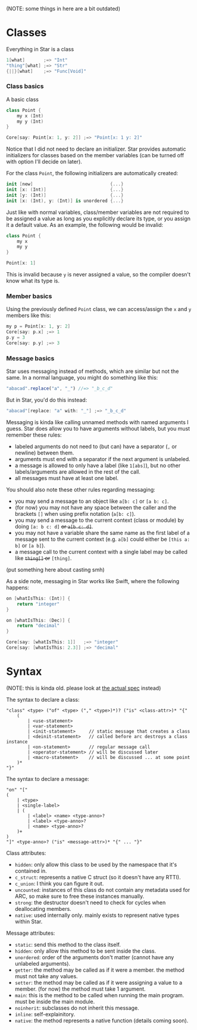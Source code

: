 (NOTE: some things in here are a bit outdated)

# Classes

Everything in Star is a class
```swift
1[what]       ;=> "Int"
"thing"[what] ;=> "Str"
{||}[what]    ;=> "Func[Void]"
```

### Class basics

A basic class
```swift
class Point {
	my x (Int)
	my y (Int)
}

Core[say: Point[x: 1, y: 2]] ;=> "Point[x: 1 y: 2]"
```

Notice that I did not need to declare an initializer. Star provides automatic initializers for classes based on the member variables (can be turned off with option I'll decide on later).

For the class `Point`, the following initializers are automatically created:
```swift
init [new]                             {...}
init [x: (Int)]                        {...}
init [y: (Int)]                        {...}
init [x: (Int), y: (Int)] is unordered {...}
```

Just like with normal variables, class/member variables are not required to be assigned a value as long as you explicitly declare its type, or you assign it a default value. As an example, the following would be invalid:
```swift
class Point {
	my x
	my y
}

Point[x: 1]
```

This is invalid because `y` is never assigned a value, so the compiler doesn't know what its type is.

### Member basics

Using the previously defined `Point` class, we can access/assign the `x` and `y` members like this:
```swift
my p = Point[x: 1, y: 2]
Core[say: p.x] ;=> 1
p.y = 3
Core[say: p.y] ;=> 3
```

### Message basics

Star uses messaging instead of methods, which are similar but not the same. In a normal language, you might do something like this:
```js
"abacad".replace("a", "_") //=> "_b_c_d"
```

But in Star, you'd do this instead:
```swift
"abacad"[replace: "a" with: "_"] ;=> "_b_c_d"
```

Messaging is kinda like calling unnamed methods with named arguments I guess. Star does allow you to have arguments without labels, but you must remember these rules:
- labeled arguments do not need to (but can) have a separator (`,` or newline) between them.
- arguments must end with a separator if the next argument is unlabeled.
- a message is allowed to only have a label (like `1[abs]`), but no other labels/arguments are allowed in the rest of the call.
- all messages must have at least one label.

You should also note these other rules regarding messaging:
- you may send a message to an object like `a[b: c]` or `[a b: c]`.
- (for now) you may not have any space between the caller and the brackets `[]` when using prefix notation (`a[b: c]`).
- you may send a message to the current context (class or module) by doing `[a: b c: d]` ~~or `a[b c: d]`~~.
- you may not have a variable share the same name as the first label of a message sent to the current context (e.g. `a[b]` could either be `[this a: b]` or `[a b]`).
- a message call to the current context with a single label may be called like ~~`thing[]` or~~ `[thing]`.

(put something here about casting smh)

As a side note, messaging in Star works like Swift, where the following happens:
```swift
on [whatIsThis: (Int)] {
	return "integer"
}

on [whatIsThis: (Dec)] {
	return "decimal"
}

Core[say: [whatIsThis: 1]]   ;=> "integer"
Core[say: [whatIsThis: 2.3]] ;=> "decimal"
```

# Syntax

(NOTE: this is kinda old. please look at [the actual spec](../syntax/other-declarations.md) instead)

The syntax to declare a class:
```less
"class" <type> ("of" <type> ("," <type>)*)? ("is" <class-attr>)* "{"
	(
		| <use-statement>
		| <var-statement>
		| <init-statement>     // static message that creates a class
		| <deinit-statement>   // called before arc destroys a class instance
		| <on-statement>       // regular message call
		| <operator-statement> // will be discussed later
		| <macro-statement>    // will be discussed ... at some point
	)*
"}"
```

The syntax to declare a message:
```less
"on" "["
(
	| <type>
	| <single-label>
	| (
		| <label> <name> <type-anno>?
		| <label> <type-anno>?
		| <name> <type-anno>?
	)+
)
"]" <type-anno>? ("is" <message-attr>)* "{" ... "}"
```

Class attributes:
- `hidden`: only allow this class to be used by the namespace that it's contained in.
- `c_struct`: represents a native C struct (so it doesn't have any RTTI).
- `c_union`: I think you can figure it out.
- `uncounted`: instances of this class do not contain any metadata used for ARC, so make sure to free these instances manually.
- `strong`: the destructor doesn't need to check for cycles when deallocating members.
- `native`: used internally only. mainly exists to represent native types within Star.

Message attributes:
- `static`: send this method to the class itself.
- `hidden`: only allow this method to be sent inside the class.
- `unordered`: order of the arguments don't matter (cannot have any unlabeled arguments).
- `getter`: the method may be called as if it were a member. the method must not take any values.
- `setter`: the method may be called as if it were assigning a value to a member. (for now) the method must take 1 argument.
- `main`: this is the method to be called when running the main program. must be inside the main module.
- `noinherit`: subclasses do not inherit this message.
- `inline`: self-explainitory.
- `native`: the method represents a native function (details coming soon).

